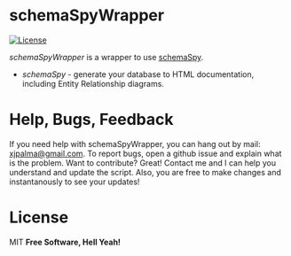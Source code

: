 # schemaSpyWrapper


[![License](http://img.shields.io/:license-mit-blue.svg)](http://doge.mit-license.org)

*schemaSpyWrapper* is a wrapper to use [schemaSpy].

  - *schemaSpy* - generate your database to HTML documentation, including Entity Relationship diagrams.


# Help, Bugs, Feedback
If you need help with schemaSpyWrapper, you can hang out by mail: <xjpalma@gmail.com>. To report bugs, open a github issue and explain what is the problem.
Want to contribute? Great! Contact me and I can help you understand and update the script. Also, you are free to make changes and instantanously to see your updates!

# License
MIT
**Free Software, Hell Yeah!**

[schemaSpy]: <http://schemaspy.org>